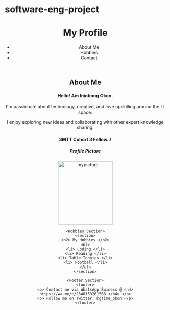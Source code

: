 # software-eng-project
<html>
<head>
<title> My Personal Profile </title>
</head>
<body>
<Header Section>
<header>
<h1> My Profile </h1>
<nav>
<ul>
<li> About Me </li>
<li> Hobbies </li>
<li> Contact </li>
</ul>
</nav>
</header>

<Bio Section>
<section>
<h2> About Me </h2>
<p> <h4> Hello! Am Iniobong Okon.</h4> 
<p> I'm passionate about technology, creative, and love upskilling around the IT space. 
<p> I enjoy exploring new ideas and collaborating with other expert knowledge sharing.
<p> <h4> 3MTT Cohort 3 Fellow..! </h4>  
</p>

<body>
<h5> Profile Picture </h5>
<img src="mypicture.jpg" alt="mypicture" width="171" height="198">

</body>

    <Hobbies Section>
    <section>
    <h2> My Hobbies </h2>
    <ul>
    <li> Coding </li>
    <li> Reading </li>
    <li> Table Tennies </li>
    <li> Football </li>
    </ul>
    </section>

    <Footer Section>
    <footer>
    <p> Contact me via WhatsApp Buiness @ <h4> https://wa.me/c/2348153261568 </h4> </p>
    <p> Follow me on Twitter: @gtime_okon </p>
    </footer>

</body>
</html>
